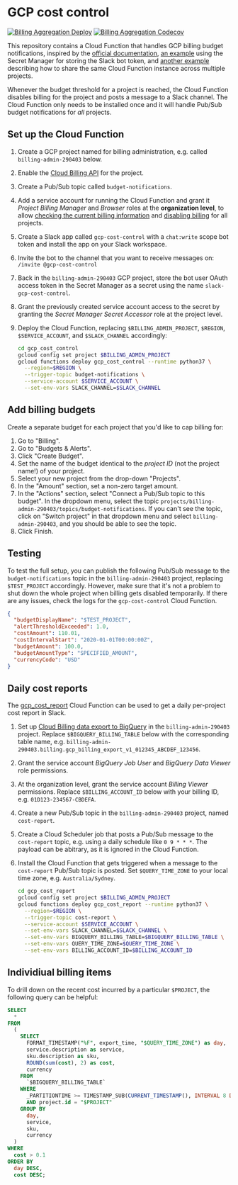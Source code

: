 # GCP cost control

[![Billing Aggregation Deploy](https://github.com/populationgenomics/gcp-cost-control/actions/workflows/deploy-aggregate.yaml/badge.svg)](https://github.com/populationgenomics/gcp-cost-control/actions/workflows/deploy-aggregate.yaml)
[![Billing Aggregation Codecov](https://codecov.io/github/populationgenomics/gcp-cost-control/branch/main/graph/badge.svg?token=Q2YZYCUD1M)](https://codecov.io/github/populationgenomics/gcp-cost-control)

This repository contains a Cloud Function that handles GCP billing budget
notifications, inspired by the
[official documentation](https://cloud.google.com/billing/docs/how-to/notify#cap_disable_billing_to_stop_usage),
[an example](https://torbjornzetterlund.com/disable-billing-for-google-cloud-projet-when-billing-exceeds-the-budget-limit/)
using the Secret Manager for storing the Slack bot token, and
[another example](https://medium.com/faun/capping-costs-on-gcp-for-many-projects-with-a-budget-for-many-months-without-paying-a-penny-dc461525c2d2)
describing how to share the same Cloud Function instance across multiple
projects.

Whenever the budget threshold for a project is reached, the Cloud Function
disables billing for the project and posts a message to a Slack channel. The
Cloud Function only needs to be installed once and it will handle Pub/Sub budget
notifications for _all_ projects.

## Set up the Cloud Function

1. Create a GCP project named for billing administration,
   e.g. called `billing-admin-290403` below.
1. Enable the
   [Cloud Billing API](https://console.developers.google.com/apis/library/cloudbilling.googleapis.com)
   for the project.
1. Create a Pub/Sub topic called `budget-notifications`.
1. Add a service account for running the Cloud Function and grant it _Project
   Billing Manager_ and _Browser_ roles at the **organization level**, to allow
   [checking the current billing information](https://cloud.google.com/billing/v1/how-tos/access-control)
   and
   [disabling billing](https://cloud.google.com/billing/docs/how-to/modify-project#disable_billing_for_a_project)
   for all projects.
1. Create a Slack app called `gcp-cost-control` with a `chat:write` scope bot
   token and install the app on your Slack workspace.
1. Invite the bot to the channel that you want to receive messages on:
   `/invite @gcp-cost-control`
1. Back in the `billing-admin-290403` GCP project, store the bot user OAuth access
   token in the Secret Manager as a secret using the name
   `slack-gcp-cost-control`.
1. Grant the previously created service account access to the secret by granting
   the _Secret Manager Secret Accessor_ role at the project level.
1. Deploy the Cloud Function, replacing `$BILLING_ADMIN_PROJECT`, `$REGION`,
   `$SERVICE_ACCOUNT`, and `$SLACK_CHANNEL` accordingly:

   ```bash
   cd gcp_cost_control
   gcloud config set project $BILLING_ADMIN_PROJECT
   gcloud functions deploy gcp_cost_control --runtime python37 \
     --region=$REGION \
     --trigger-topic budget-notifications \
     --service-account $SERVICE_ACCOUNT \
     --set-env-vars SLACK_CHANNEL=$SLACK_CHANNEL
   ```

## Add billing budgets

Create a separate budget for each project that you'd like to cap billing for:

1. Go to "Billing".
1. Go to "Budgets & Alerts".
1. Click "Create Budget".
1. Set the name of the budget identical to the _project ID_ (not the project name!)
   of your project.
1. Select your new project from the drop-down "Projects".
1. In the "Amount" section, set a non-zero target amount.
1. In the "Actions" section, select "Connect a Pub/Sub topic to this budget".
   In the dropdown menu, select the topic
   `projects/billing-admin-290403/topics/budget-notifications`. If you can't
   see the topic, click on "Switch project" in that dropdown menu and select
   `billing-admin-290403`, and you should be able to see the topic.
1. Click Finish.

## Testing

To test the full setup, you can publish the following Pub/Sub message to the
`budget-notifications` topic in the `billing-admin-290403` project, replacing
`$TEST_PROJECT` accordingly. However, make sure that it's not a problem to shut
down the whole project when billing gets disabled temporarily. If there are any
issues, check the logs for the `gcp-cost-control` Cloud Function.

```json
{
  "budgetDisplayName": "$TEST_PROJECT",
  "alertThresholdExceeded": 1.0,
  "costAmount": 110.01,
  "costIntervalStart": "2020-01-01T00:00:00Z",
  "budgetAmount": 100.0,
  "budgetAmountType": "SPECIFIED_AMOUNT",
  "currencyCode": "USD"
}
```

## Daily cost reports

The [gcp_cost_report](gcp_cost_report/main.py) Cloud Function can be used
to get a daily per-project cost report in Slack.

1. Set up [Cloud Billing data export to BigQuery](https://cloud.google.com/billing/docs/how-to/export-data-bigquery)
   in the `billing-admin-290403` project. Replace `$BIGQUERY_BILLING_TABLE` below
   with the corresponding table name, e.g.
   `billing-admin-290403.billing.gcp_billing_export_v1_012345_ABCDEF_123456`.
1. Grant the service account _BigQuery Job User_ and _BigQuery Data Viewer_ role
   permissions.
1. At the organization level, grant the service account _Billing Viewer_ permissions.
   Replace `$BILLING_ACCOUNT_ID` below with your billing ID, e.g. `01D123-234567-CBDEFA`.
1. Create a new Pub/Sub topic in the `billing-admin-290403` project, named
   `cost-report`.
1. Create a Cloud Scheduler job that posts a Pub/Sub message to the
   `cost-report` topic, e.g. using a daily schedule like `0 9 * * *`.
   The payload can be abitrary, as it is ignored in the Cloud Function.
1. Install the Cloud Function that gets triggered when a message to the
   `cost-report` Pub/Sub topic is posted. Set `$QUERY_TIME_ZONE` to your local
   time zone, e.g. `Australia/Sydney`.

   ```bash
   cd gcp_cost_report
   gcloud config set project $BILLING_ADMIN_PROJECT
   gcloud functions deploy gcp_cost_report --runtime python37 \
     --region=$REGION \
     --trigger-topic cost-report \
     --service-account $SERVICE_ACCOUNT \
     --set-env-vars SLACK_CHANNEL=$SLACK_CHANNEL \
     --set-env-vars BIGQUERY_BILLING_TABLE=$BIGQUERY_BILLING_TABLE \
     --set-env-vars QUERY_TIME_ZONE=$QUERY_TIME_ZONE \
     --set-env-vars BILLING_ACCOUNT_ID=$BILLING_ACCOUNT_ID
   ```

## Individiual billing items

To drill down on the recent cost incurred by a particular `$PROJECT`, the
following query can be helpful:

```sql
SELECT
  *
FROM
  (
    SELECT
      FORMAT_TIMESTAMP("%F", export_time, "$QUERY_TIME_ZONE") as day,
      service.description as service,
      sku.description as sku,
      ROUND(sum(cost), 2) as cost,
      currency
    FROM
      `$BIGQUERY_BILLING_TABLE`
    WHERE
      _PARTITIONTIME >= TIMESTAMP_SUB(CURRENT_TIMESTAMP(), INTERVAL 8 DAY)
      AND project.id = "$PROJECT"
    GROUP BY
      day,
      service,
      sku,
      currency
  )
WHERE
  cost > 0.1
ORDER BY
  day DESC,
  cost DESC;
```
